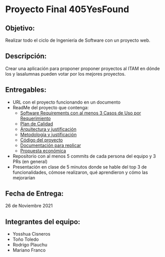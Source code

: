 # Proyecto Final 405YesFound

## Objetivo: 
Realizar todo el ciclo de Ingeniería de Software con un proyecto web.

## Descripción:
Crear una aplicación para proponer proponer proyectos al ITAM en dónde los y lasalumnas pueden votar por los mejores proyectos.

## Entregables:
- URL con el proyecto funcionando en un documento 
- ReadMe del proyecto que contenga:
  - [Software Requirements con al menos 3 Casos de Uso por Requerimiento](SRS.md)
  - [Plan de Calidad](PlanDeCalidad.md)
  - [Arquitectura y justificación](JustificaciónArquitectura.md)
  - [Metodología y justificación](JustificaciónMetodología.md)
  - [Código del proyecto]()
  - [Documentación para replicar](DocumentaciónParaReplicar.md)
  - [Propuesta económica]()
- Repositorio con al menos 5 commits de cada persona del equipo y 3 PRs (en general)
- Presentación en clase de 5 minutos donde se hable del top 3 de funcionalidades, cómose realizaron, qué aprendieron y cómo las mejorarían

## Fecha de Entrega:
26 de Noviembre 2021

## Integrantes del equipo:
* Yosshua Cisneros
* Toño Toledo
* Rodrigo Plauchu
* Mariano Franco
